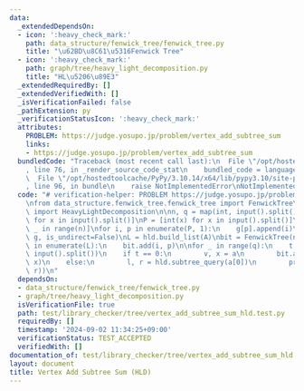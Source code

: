 ```yaml
---
data:
  _extendedDependsOn:
  - icon: ':heavy_check_mark:'
    path: data_structure/fenwick_tree/fenwick_tree.py
    title: "\u62BD\u8C61\u5316Fenwick Tree"
  - icon: ':heavy_check_mark:'
    path: graph/tree/heavy_light_decomposition.py
    title: "HL\u5206\u89E3"
  _extendedRequiredBy: []
  _extendedVerifiedWith: []
  _isVerificationFailed: false
  _pathExtension: py
  _verificationStatusIcon: ':heavy_check_mark:'
  attributes:
    PROBLEM: https://judge.yosupo.jp/problem/vertex_add_subtree_sum
    links:
    - https://judge.yosupo.jp/problem/vertex_add_subtree_sum
  bundledCode: "Traceback (most recent call last):\n  File \"/opt/hostedtoolcache/PyPy/3.10.14/x64/lib/pypy3.10/site-packages/onlinejudge_verify/documentation/build.py\"\
    , line 76, in _render_source_code_stat\n    bundled_code = language.bundle(\n\
    \  File \"/opt/hostedtoolcache/PyPy/3.10.14/x64/lib/pypy3.10/site-packages/onlinejudge_verify/languages/python.py\"\
    , line 96, in bundle\n    raise NotImplementedError\nNotImplementedError\n"
  code: "# verification-helper: PROBLEM https://judge.yosupo.jp/problem/vertex_add_subtree_sum\n\
    \nfrom data_structure.fenwick_tree.fenwick_tree import FenwickTree\nfrom graph.tree.heavy_light_decomposition\
    \ import HeavyLightDecomposition\n\nn, q = map(int, input().split())\nA = [int(x)\
    \ for x in input().split()]\nP = [int(x) for x in input().split()]\ng = [[] for\
    \ _ in range(n)]\nfor i, p in enumerate(P, 1):\n    g[p].append(i)\nhld = HeavyLightDecomposition(n,\
    \ g, is_undirect=False)\nL = hld.build_list(A)\nbit = FenwickTree(n)\nfor i, p\
    \ in enumerate(L):\n    bit.add(i, p)\n\nfor _ in range(q):\n    t, *a = map(int,\
    \ input().split())\n    if t == 0:\n        v, x = a\n        bit.add(hld.index(v),\
    \ x)\n    else:\n        l, r = hld.subtree_query(a[0])\n        print(bit.sum(l,\
    \ r))\n"
  dependsOn:
  - data_structure/fenwick_tree/fenwick_tree.py
  - graph/tree/heavy_light_decomposition.py
  isVerificationFile: true
  path: test/library_checker/tree/vertex_add_subtree_sum_hld.test.py
  requiredBy: []
  timestamp: '2024-09-02 11:34:25+09:00'
  verificationStatus: TEST_ACCEPTED
  verifiedWith: []
documentation_of: test/library_checker/tree/vertex_add_subtree_sum_hld.test.py
layout: document
title: Vertex Add Subtree Sum (HLD)
---
```


